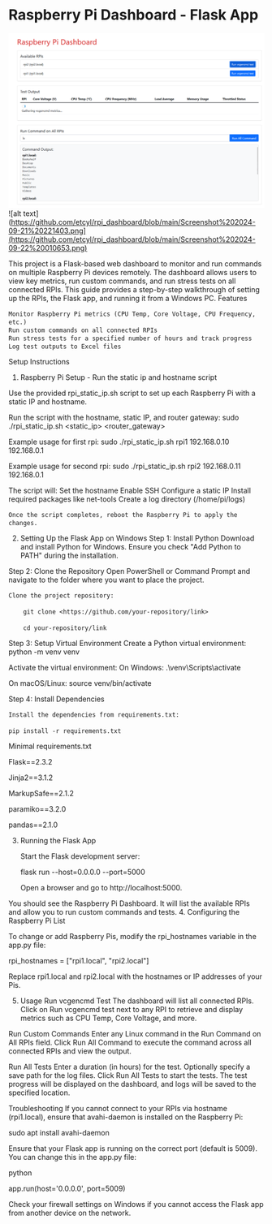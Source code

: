 # Raspberry Pi Dashboard - Flask App

![alt text](https://github.com/etcyl/rpi_dashboard/blob/main/Screenshot%202024-09-21%20221403.png)
![alt text](https://github.com/etcyl/rpi_dashboard/blob/main/Screenshot%202024-09-21%20221403.png](https://github.com/etcyl/rpi_dashboard/blob/main/Screenshot%202024-09-22%20010653.png)

This project is a Flask-based web dashboard to monitor and run commands on multiple Raspberry Pi devices remotely. The dashboard allows users to view key metrics, run custom commands, and run stress tests on all connected RPIs. This guide provides a step-by-step walkthrough of setting up the RPIs, the Flask app, and running it from a Windows PC.
Features

    Monitor Raspberry Pi metrics (CPU Temp, Core Voltage, CPU Frequency, etc.)
    Run custom commands on all connected RPIs
    Run stress tests for a specified number of hours and track progress
    Log test outputs to Excel files

Setup Instructions
1. Raspberry Pi Setup - Run the static ip and hostname script

Use the provided rpi_static_ip.sh script to set up each Raspberry Pi with a static IP and hostname.

Run the script with the hostname, static IP, and router gateway:
    sudo ./rpi_static_ip.sh <hostname> <static_ip> <router_gateway>

Example usage for first rpi:
    sudo ./rpi_static_ip.sh rpi1 192.168.0.10 192.168.0.1

Example usage for second rpi:
    sudo ./rpi_static_ip.sh rpi2 192.168.0.11 192.168.0.1

The script will:
    Set the hostname
    Enable SSH
    Configure a static IP
    Install required packages like net-tools
    Create a log directory (/home/pi/logs)

    Once the script completes, reboot the Raspberry Pi to apply the changes.

2. Setting Up the Flask App on Windows
Step 1: Install Python
    Download and install Python for Windows.
    Ensure you check "Add Python to PATH" during the installation.

Step 2: Clone the Repository
    Open PowerShell or Command Prompt and navigate to the folder where you want to place the project.

    Clone the project repository:

        git clone <https://github.com/your-repository/link>

        cd your-repository/link

Step 3: Setup Virtual Environment
    Create a Python virtual environment:
        python -m venv venv

Activate the virtual environment:
    On Windows:
        .\venv\Scripts\activate

On macOS/Linux:
        source venv/bin/activate

Step 4: Install Dependencies

    Install the dependencies from requirements.txt:

    pip install -r requirements.txt

Minimal requirements.txt

Flask==2.3.2

Jinja2==3.1.2

MarkupSafe==2.1.2

paramiko==3.2.0

pandas==2.1.0

3. Running the Flask App

    Start the Flask development server:

    flask run --host=0.0.0.0 --port=5000

    Open a browser and go to http://localhost:5000.

You should see the Raspberry Pi Dashboard. It will list the available RPIs and allow you to run custom commands and tests.
4. Configuring the Raspberry Pi List

To change or add Raspberry Pis, modify the rpi_hostnames variable in the app.py file:

rpi_hostnames = ["rpi1.local", "rpi2.local"]

Replace rpi1.local and rpi2.local with the hostnames or IP addresses of your Pis.

5. Usage
Run vcgencmd Test
    The dashboard will list all connected RPIs.
    Click on Run vcgencmd test next to any RPI to retrieve and display metrics such as CPU Temp, Core Voltage, and more.

Run Custom Commands
    Enter any Linux command in the Run Command on All RPIs field.
    Click Run All Command to execute the command across all connected RPIs and view the output.

Run All Tests
    Enter a duration (in hours) for the test.
    Optionally specify a save path for the log files.
    Click Run All Tests to start the tests. The test progress will be displayed on the dashboard, and logs will be saved to the specified location.
    
Troubleshooting
    If you cannot connect to your RPIs via hostname (rpi1.local), ensure that avahi-daemon is installed on the Raspberry Pi:

sudo apt install avahi-daemon

Ensure that your Flask app is running on the correct port (default is 5009). You can change this in the app.py file:

python

app.run(host='0.0.0.0', port=5009)

Check your firewall settings on Windows if you cannot access the Flask app from another device on the network.
